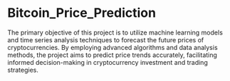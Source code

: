 # Bitcoin_Price_Prediction
The primary objective of this project is to utilize machine learning models and time series analysis techniques to forecast the future prices of cryptocurrencies. By employing advanced algorithms and data analysis methods, the project aims to predict price trends accurately, facilitating informed decision-making in cryptocurrency investment and trading strategies.
